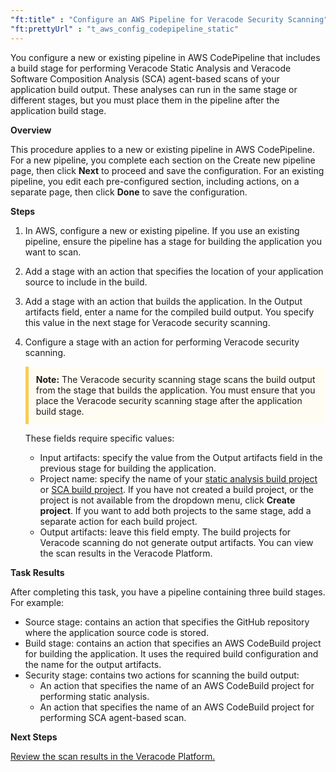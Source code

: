 ```yaml
---
"ft:title" : "Configure an AWS Pipeline for Veracode Security Scanning"
"ft:prettyUrl" : "t_aws_config_codepipeline_static"
---
```

You configure a new or existing pipeline in AWS CodePipeline that includes a build stage for performing Veracode Static Analysis and Veracode Software Composition Analysis (SCA) agent-based scans of your application build output. These analyses can run in the same stage or different stages, but you must place them in the pipeline after the application build stage.

<p font-size="13pt"><b>Overview</b></p>

This procedure applies to a new or existing pipeline in AWS CodePipeline. For a new pipeline, you complete each section on the Create new pipeline page, then click **Next** to proceed and save the configuration. For an existing pipeline, you edit each pre-configured section, including actions, on a separate page, then click **Done** to save the configuration.

<p font-size="13pt"><b>Steps</b></p>

1. In AWS, configure a new or existing pipeline. If you use an existing pipeline, ensure the pipeline has a stage for building the application you want to scan.

2. Add a stage with an action that specifies the location of your application source to include in the build.

3. Add a stage with an action that builds the application. In the Output artifacts field, enter a name for the compiled build output. You specify this value in the next stage for Veracode security scanning.

4. Configure a stage with an action for performing Veracode security scanning.

    <p style="background-color:#FFFCF3; padding: 12px; border-left: 5px solid #F7CD55;">
    <b>Note:</b> The Veracode security scanning stage scans the build output from the stage that builds the application. You must ensure that you place the Veracode security scanning stage after the application build stage.</p> 

    These fields require specific values:

    - Input artifacts: specify the value from the Output artifacts field in the previous stage for building the application.
    - Project name: specify the name of your [static analysis build project](https://docs.veracode.com/r/t_aws_config_codebuild_static) or [SCA build project](https://docs.veracode.com/r/t_aws_config_codebuild_sca). If you have not created a build project, or the project is not available from the dropdown menu, click **Create project**. If you want to add both projects to the same stage, add a separate action for each build project.
    - Output artifacts: leave this field empty. The build projects for Veracode scanning do not generate output artifacts. You can view the scan results in the Veracode Platform.

<p font-size="13pt"><b>Task Results</b></p>

After completing this task, you have a pipeline containing three build stages. For example:

- Source stage: contains an action that specifies the GitHub repository where the application source code is stored.
- Build stage: contains an action that specifies an AWS CodeBuild project for building the application. It uses the required build configuration and the name for the output artifacts.
- Security stage: contains two actions for scanning the build output:
    - An action that specifies the name of an AWS CodeBuild project for performing static analysis.
    - An action that specifies the name of an AWS CodeBuild project for performing SCA agent-based scan.

<p font-size="13pt"><b>Next Steps</b></p>

[Review the scan results in the Veracode Platform.](https://docs.veracode.com/r/review_results)
